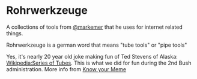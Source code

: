 # Rohrwerkzeuge

A collections of tools from [@markemer](https://github.com/markemer) that he uses for internet related things. 

Rohrwerkzeuge is a german word that means "tube tools" or "pipe tools"

Yes, it's nearly 20 year old joke making fun of Ted Stevens of Alaska: [Wikipedia:Series of Tubes](https://en.wikipedia.org/wiki/Series_of_tubes). This is what we did for fun during the 2nd Bush administration. More info from [Know your Meme](https://knowyourmeme.com/memes/series-of-tubes)
